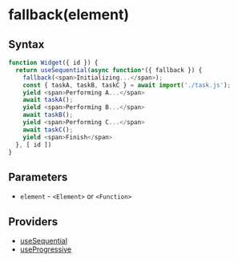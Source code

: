 # fallback(element)

## Syntax

```js
function Widget({ id }) {
  return useSequential(async function*({ fallback }) {
    fallback(<span>Initializing...</span>);
    const { taskA, taskB, taskC } = await import('./task.js');
    yield <span>Performing A...</span>
    await taskA();
    yield <span>Performing B...</span>
    await taskB();
    yield <span>Performing C...</span>
    await taskC();
    yield <span>Finish</span>
  }, [ id ])
}
```

## Parameters

* `element` - `<Element>` or `<Function>`

## Providers

* [useSequential](useSequential.md)
* [useProgressive](useProgressive.md)
